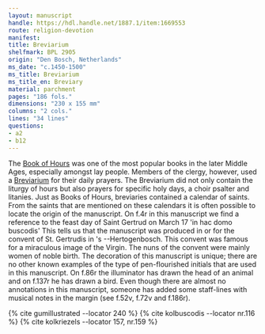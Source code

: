 ```yaml
---
layout: manuscript
handle: https://hdl.handle.net/1887.1/item:1669553
route: religion-devotion
manifest: 
title: Breviarium
shelfmark: BPL 2905
origin: "Den Bosch, Netherlands"
ms_date: "c.1450-1500"
ms_title: Breviarium 
ms_title_en: Breviary
material: parchment
pages: "186 fols."
dimensions: "230 x 155 mm"
columns: "2 cols."
lines: "34 lines"
questions:
- a2
- b12
---
```


The [Book of Hours](https://en.wikipedia.org/wiki/Book_of_hours) was one
of the most popular books in the later Middle Ages, especially amongst
lay people. Members of the clergy, however, used a
[Breviarium](https://en.wikipedia.org/wiki/Breviary) for their daily
prayers. The Breviarium did not only contain the liturgy of hours but
also prayers for specific holy days, a choir psalter and litanies. Just
as Books of Hours, breviaries contained a calendar of saints. From the
saints that are mentioned on these calendars it is often possible to
locate the origin of the manuscript. On f.4r in this manuscript we find
a reference to the feast day of Saint Gertrud on March 17 'in hac domo
buscodis' This tells us that the manuscript was produced in or for the
convent of St. Gertrudis in 's --Hertogenbosch. This convent was famous
for a miraculous image of the Virgin. The nuns of the convent were
mainly women of noble birth.
The decoration of this manuscript is unique; there are no other known
examples of the type of pen-flourished initials that are used in this
manuscript. On f.86r the illuminator has drawn the head of an animal and
on f.137r he has drawn a bird. Even though there are almost no
annotations in this manuscript, someone has added some staff-lines with
musical notes in the margin (see f.52v, f.72v and f.186r).

{% cite gumillustrated --locator 240 %}
{% cite kolbuscodis --locator nr.116 %}
{% cite kolkriezels --locator 157, nr.159 %}